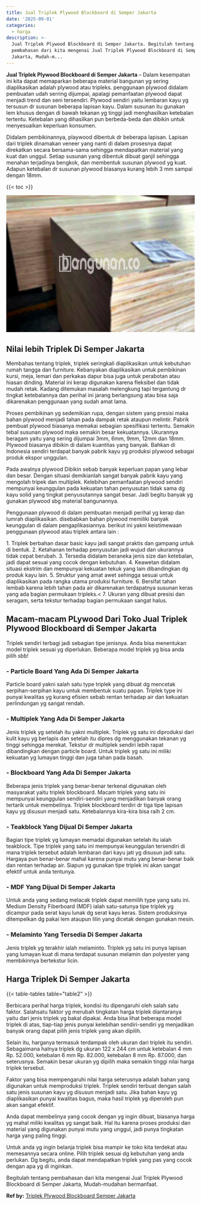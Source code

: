 ```yaml
---
title: Jual Triplek Plywood Blockboard di Semper Jakarta
date: '2025-09-01'
categories:
  - harga
description: >-
  Jual Triplek Plywood Blockboard di Semper Jakarta. Begitulah tentang
  pembahasan dari kita mengenai Jual Triplek Plywood Blockboard di Semper
  Jakarta, Mudah-m...
---
```


**Jual Triplek Plywood Blockboard di Semper Jakarta** – Dalam kesempatan ini kita dapat memaparkan beberapa material bangunan yg sering diaplikasikan adalah plywood atau tripleks. penggunaan plywood didalam pembuatan udah serring dijumpai, apalagi pemanfaatan plywood dapat menjadi trend dan seni tersendiri. Plywood sendiri yaitu lembaran kayu yg tersusun dr susunan beberapa lapisan kayu. Dalam susunan itu gunakan lem khusus dengan di bawah tekanan yg tinggi jadi menghasilkan ketebalan tertentu. Ketebalan yang dihasilkan pun berbeda-beda dan dibikin untuk menyesuaikan keperluan konsumen.

Didalam pembikinannya, playwood dibentuk dr beberapa lapisan. Lapisan dari triplek dinamakan veneer yang nanti di dalam prosesnya dapat direkatkan secara bersama-sama sehingga mendapatkan material yang kuat dan unggul. Setiap susunan yang dibentuk dibuat ganjil sehingga menahan terjadinya bengkok, dan membentuk susunan plywood yg kuat. Adapun ketebalan dr susunan plywood biasanya kurang lebih 3 mm sampai dengan 18mm.

{{< toc >}}

![Jual Triplek Plywood Blockboard di Semper Jakarta](/images/jual-triplek-murah-28.png)

## Nilai lebih Triplek Di Semper Jakarta

Membahas tentang triplek, triplek seringkali diaplikasikan untuk kebutuhan rumah tangga dan furniture. Kebanyakan diaplikasikan untuk pembikinan kursi, meja, lemari dan perkakas dapur bisa juga untuk perabotan atau hiasan dinding. Material ini kerap digunakan karena fleksibel dan tidak mudah retak. Kadang ditemukan masalah melengkung tapi tergantung dr tingkat ketebalannya dan perihal ini jarang berlangsung atau bisa saja dikarenakan penggunaan yang sudah amat lama.

Proses pembikinan yg sedemikian rupa, dengan sistem yang presisi maka bahan plywood menjadi tahan pada dampak retak ataupun melintir. Pabrik pembuat plywood biasanya memakai sebagian spesifikasi tertentu. Semakin tebal susunan plywood maka semakin besar kekuatannya. Ukurannya beragam yaitu yang sering dijumpai 3mm, 6mm, 9mm, 12mm dan 18mm. Plywood biasanya dibikin di dalam kuantitas yang banyak. Bahkan di Indonesia sendiri terdapat banyak pabrik kayu yg produksi plywood sebagai produk ekspor unggulan.

Pada awalnya plywood Dibikin sebab banyak keperluan papan yang lebar dan besar. Dengan situasi demikianlah sangat banyak pabrik kayu yang mengolah tripek dan multiplek. Kelebihan pemanfaatan plywood sendiri mempunyai keunggulan pada kekuatan tahan penyusutan tidak sama dg kayu solid yang tingkat penyusutannya sangat besar. Jadi begitu banyak yg gunakan plywood sbg material bangunannya.

Penggunaan plywood di dalam pembuatan menjadi perihal yg kerap dan lumrah diaplikasikan. disebabkan bahan plywood memiliki banyak keunggulan di dalam pengaplikasiannya. berikut ini yakni keistimewaan penggunaan plywood atau triplek antara lain :

1\. Triplek berbahan dasar basic kayu jadi sangat praktis dan gampang untuk di bentuk. 2. Ketahanan terhadap penyusutan jadi wujud dan ukurannya tidak cepat berubah. 3. Tersedia didalam beraneka jenis size dan ketebalan, jadi dapat sesuai yang cocok dengan kebutuhan. 4. Keawetan didalam situasi ekstrim dan mempunyai kekuatan tekuk yang lain dibandingkan dg produk kayu lain. 5. Struktur yang amat awet sehingga sesuai untuk diaplikasikan pada rangka utama produksi furniture. 6. Bersifat tahan lembab karena lebih tahan pada air dikarenakan terdapatnya susunan keras yang ada bagian permukaan tripleks.< 7. Ukuran yang dibuat presisi dan seragam, serta tekstur terhadap bagian permukaan sangat halus.

## Macam-macam PLywood Dari Toko Jual Triplek Plywood Blockboard di Semper Jakarta

Triplek sendiri terbagi jadi sebagian tipe jenisnya. Anda bisa menentukan model triplek sesuai yg diperlukan. Beberapa model triplek yg bisa anda pilih sbb!

### \- Particle Board Yang Ada Di Semper Jakarta

Particle board yakni salah satu type triplek yang dibuat dg mencetak serpihan-serpihan kayu untuk membentuk suatu papan. Triplek type ini punyai kwalitas yg kurang efisien sebab rentan terhadap air dan kekuatan perlindungan yg sangat rendah.

### \- Multiplek Yang Ada Di Semper Jakarta

Jenis triplek yg setelah itu yakni multiplek. Triplek yg satu ini diproduksi dari kulit kayu yg berlapis dan setelah itu dipres dg menggunakan tekanan yg tinggi sehingga merekat. Tekstur dr multiplek sendiri lebih rapat dibandingkan dengan particle board. Untuk triplek yg satu ini miliki kekuatan yg lumayan tinggi dan juga tahan pada basah.

### \- Blockboard Yang Ada Di Semper Jakarta

Beberapa jenis triplek yang benar-benar terkenal digunakan oleh masyarakat yaitu triplek blockboard. Macam triplek yang satu ini mempunyai keunggulan sendiri-sendiri yang menjadikan banyak orang tertarik untuk membelinya. Triplek blockboard terdiri dr tiga tipe lapisan kayu yg disusun menjadi satu. Ketebalannya kira-kira bisa raih 2 cm.

### \- Teakblock Yang Dijual Di Semper Jakarta

Bagian tipe triplek yg lumayan memadai digunakan setelah itu ialah teakblock. Tipe triplek yang satu ini mempunyai keunggulan tersendiri di mana triplek tersebut adalah lembaran dari kayu jati yg disusun jadi satu. Hargaya pun benar-benar mahal karena punyai mutu yang benar-benar baik dan rentan terhadap air. Siapun yg gunakan tipe triplek ini akan sangat efektif untuk anda tentunya.

### \- MDF Yang Dijual Di Semper Jakarta

Untuk anda yang sedang melacak triplek dapat memilih type yang satu ini. Medium Density Fiberboard (MDF) ialah satu-satunya tipe triplek yg dicampur pada serat kayu lunak dg serat kayu keras. Sistem produksinya ditempelkan dg pakai lem ataupun lilin yang dicetak dengan gunakan mesin.

### \- Melaminto Yang Tersedia Di Semper Jakarta

Jenis triplek yg terakhir ialah melaminto. Triplek yg satu ini punya lapisan yang lumayan kuat di mana terdapat susunan melamin dan polyester yang membikinnya bertekstur licin.

## Harga Triplek Di Semper Jakarta

{{< table-tables table="table2" >}}

Berbicara perihal harga triplek, kondisi itu dipengaruhi oleh salah satu faktor. Salahsatu faktor yg merubah tingkatan harga triplek diantaranya yaitu dari jenis triplek yg bakal dipakai. Anda bisa lihat beberapa model triplek di atas, tiap-tiap jenis punyai kelebihan sendiri-sendiri yg menjadikan banyak orang dapat pilih jenis triplek yang akan dipilih.

Selain itu, harganya termasuk terdampak oleh ukuran dari triplek itu sendiri. Sebagaimana halnya triplek dg ukuran 122 x 244 cm untuk ketebalan 4 mm Rp. 52.000, ketebalan 6 mm Rp. 82.000, ketebalan 8 mm Rp. 87.000, dan seterusnya. Semakin besar ukuran yg dipilih maka semakin tinggi nilai harga triplek tersebut.

Faktor yang bisa mempengaruhi nilai harga seterusnya adalah bahan yang digunakan untuk memproduksi triplek. Triplek sendiri terbuat dengan salah satu jenis susunan kayu yg disusun menjadi satu. Jika bahan kayu yg diaplikasikan punyai kwalitas bagus, maka hasil triplek yg diperoleh pun akan sangat efektif.

Anda dapat membelinya yang cocok dengan yg ingin dibuat, biasanya harga yg mahal miliki kwalitas yg sangat baik. Hal itu karena proses produksi dan material yang digunakan punyai mutu yang unggul, jadi punya tingkatan harga yang paling tinggi.

Untuk anda yg ingin belanja triplek bisa mampir ke toko kita terdekat atau memesannya secara online. Pilih triplek sesuai dg kebutuhan yang anda perlukan. Dg begitu, anda dapat mendapatkan triplek yang pas yang cocok dengan apa yg di inginkan.

Begitulah tentang pembahasan dari kita mengenai Jual Triplek Plywood Blockboard di Semper Jakarta, Mudah-mudahan bermanfaat.

**Ref by:** [Triplek Plywood Blockboard Semper Jakarta](https://id.wikipedia.org/wiki/Triplek)
